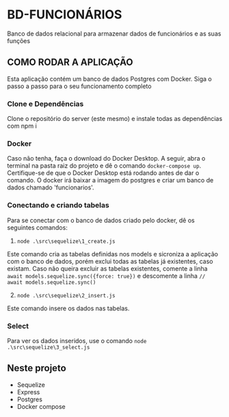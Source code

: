 # BD-FUNCIONÁRIOS

Banco de dados relacional para armazenar dados de funcionários e as suas funções

## COMO RODAR A APLICAÇÃO

Esta aplicação contém um banco de dados Postgres com Docker. Siga o passo a passo para o seu funcionamento completo

### Clone e Dependências

Clone o repositório do server (este mesmo) e instale todas as dependências com npm i

### Docker

Caso não tenha, faça o download do Docker Desktop. A seguir, abra o terminal na pasta raiz do projeto e dê o comando `docker-compose up`.
Certifique-se de que o Docker Desktop está rodando antes de dar o comando. O docker irá baixar a imagem do postgres e criar um banco de dados chamado 'funcionarios'.

### Conectando e criando tabelas

Para se conectar com o banco de dados criado pelo docker, dê os seguintes comandos:

1. `node .\src\sequelize\1_create.js`

Este comando cria as tabelas definidas nos models e sicroniza a aplicação com o banco de dados, porém exclui todas as tabelas já existentes, caso existam. Caso não queira excluir as tabelas existentes, comente a linha
`await models.sequelize.sync({force: true})` e descomente a linha `// await models.sequelize.sync()`

2. `node .\src\sequelize\2_insert.js`

Este comando insere os dados nas tabelas.


### Select

Para ver os dados inseridos, use o comando `node .\src\sequelize\3_select.js`

## Neste projeto

* Sequelize
* Express
* Postgres
* Docker compose
